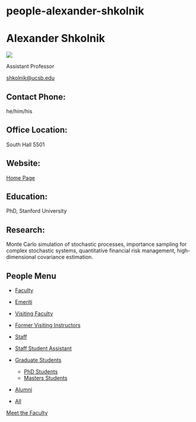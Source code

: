 # people-alexander-shkolnik

# Alexander Shkolnik

![](https://www.pstat.ucsb.edu/sites/default/files/styles/people_node/public/people/photo/Shkolnik.png?itok=hrA_c8jc)

Assistant Professor

[shkolnik@ucsb.edu](mailto:shkolnik@ucsb.edu)

## Contact Phone:

he/him/his

## Office Location:

South Hall 5501

## Website:

[Home Page](https://www.pstat.ucsb.edu/people/alexander-shkolnik)

## Education:

PhD, Stanford University

## Research:

Monte Carlo simulation of stochastic processes, importance sampling for complex stochastic systems, quantitative financial risk management, high-dimensional covariance estimation.

## People Menu

- [Faculty](/people/academic "Faculty")
- [Emeriti](/people/emeriti "Emeriti")
- [Visiting Faculty](/people/visiting "Visiting Faculty")
- [Former Visiting Instructors](/people/lecturer "Former Visiting Instructors")
- [Staff](/people/staff)
- [Staff Student Assistant](/people/researcher "Staff Student Assistant")
- [Graduate Students](/people/student "Graduate Students")
  
  - [PhD Students](/people/student/phd "PhD Students")
  - [Masters Students](/people/student/masters "Masters Students")
- [Alumni](/people/alumni)
- [All](/people/all)

[Meet the Faculty](/people/meet-the-faculty)